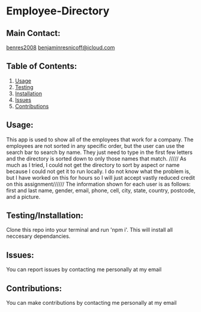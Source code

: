 # Employee-Directory

  ## Main Contact:
  [benres2008](https://github.com/benres2008)
  benjaminresnicoff@icloud.com

  ## Table of Contents:
  1. [Usage](#Usage)
  2. [Testing](#Testing)
  3. [Installation](#Installation)
  4. [Issues](#Issues)
  5. [Contributions](#Contributions)

  ## Usage: 
  This app is used to show all of the employees that work for a company. The employees are not sorted in any specific order, but the user can use the search bar to search by name. They just need to type in the first few letters and the directory is sorted down to only those names that match. ///// As much as I tried, I could not get the directory to sort by aspect or name because I could not get it to run locally. I do not know what the problem is, but I have worked on this for hours so I will just accept vastly reduced credit on this assignment////// The information shown for each user is as follows: first and last name, gender, email, phone, cell, city, state, country, postcode, and a picture.

  ## Testing/Installation:
  Clone this repo into your terminal and run 'npm i'. This will install all neccesary dependancies. 

  ## Issues:
  You can report issues by contacting me personally at my email

  ## Contributions:
  You can make contributions by contacting me personally at my email


